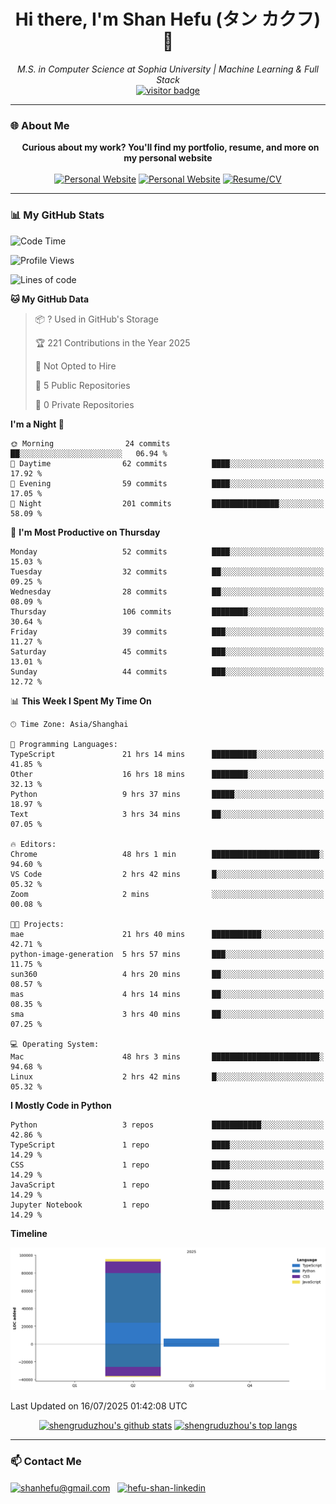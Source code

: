 <h1 align="center">
  Hi there, I'm Shan Hefu (タン カクフ) 👋
</h1>

<p align="center">
  <em>M.S. in Computer Science at Sophia University | Machine Learning & Full Stack </em>
  <br />
  <a href="https://github.com/shengruduzhou">
    <img src="https://visitor-badge.laobi.icu/badge?page_id=shengruduzhou.shengruduzhou&left_text=Visitors" alt="visitor badge"/>
  </a>
</p>

---

### 🌐 About Me

<p align="center">
  <b>Curious about my work? You'll find my portfolio, resume, and more on my personal website</b>
  <br><br>
  <a href="http://shengruduzhou.github.io/" target="blank" rel="noreferrer"><img src="https://img.shields.io/badge/Mypage-222222?style=for-the-badge&logo=githubpages&logoColor=white" alt="Personal Website"/></a>
  <a href="https://shanhefu-portfolio.vercel.app/" target="blank" rel="noreferrer"><img src="https://img.shields.io/badge/Portfolio-28a745?style=for-the-badge&logo=google-chrome&logoColor=white" alt="Personal Website"/></a>
  <a href="https://shengruduzhou.github.io/about%20me/2025/06/05/Introduction.html" target="blank" rel="noreferrer"><img src="https://img.shields.io/badge/Resume-d14836?style=for-the-badge&logo=reactiveresume&logoColor=white" alt="Resume/CV"/></a>
</p>
</p>

---

### 📊 My GitHub Stats

<!--START_SECTION:waka-->
![Code Time](http://img.shields.io/badge/Code%20Time-270%20hrs%2016%20mins-blue)

![Profile Views](http://img.shields.io/badge/Profile%20Views-30-blue)

![Lines of code](https://img.shields.io/badge/From%20Hello%20World%20I%27ve%20Written-101.9%20thousand%20lines%20of%20code-blue)

**🐱 My GitHub Data** 

> 📦 ? Used in GitHub's Storage 
 > 
> 🏆 221 Contributions in the Year 2025
 > 
> 🚫 Not Opted to Hire
 > 
> 📜 5 Public Repositories 
 > 
> 🔑 0 Private Repositories 
 > 
**I'm a Night 🦉** 

```text
🌞 Morning                24 commits          ██░░░░░░░░░░░░░░░░░░░░░░░   06.94 % 
🌆 Daytime                62 commits          ████░░░░░░░░░░░░░░░░░░░░░   17.92 % 
🌃 Evening                59 commits          ████░░░░░░░░░░░░░░░░░░░░░   17.05 % 
🌙 Night                  201 commits         ███████████████░░░░░░░░░░   58.09 % 
```
📅 **I'm Most Productive on Thursday** 

```text
Monday                   52 commits          ████░░░░░░░░░░░░░░░░░░░░░   15.03 % 
Tuesday                  32 commits          ██░░░░░░░░░░░░░░░░░░░░░░░   09.25 % 
Wednesday                28 commits          ██░░░░░░░░░░░░░░░░░░░░░░░   08.09 % 
Thursday                 106 commits         ████████░░░░░░░░░░░░░░░░░   30.64 % 
Friday                   39 commits          ███░░░░░░░░░░░░░░░░░░░░░░   11.27 % 
Saturday                 45 commits          ███░░░░░░░░░░░░░░░░░░░░░░   13.01 % 
Sunday                   44 commits          ███░░░░░░░░░░░░░░░░░░░░░░   12.72 % 
```


📊 **This Week I Spent My Time On** 

```text
🕑︎ Time Zone: Asia/Shanghai

💬 Programming Languages: 
TypeScript               21 hrs 14 mins      ██████████░░░░░░░░░░░░░░░   41.85 % 
Other                    16 hrs 18 mins      ████████░░░░░░░░░░░░░░░░░   32.13 % 
Python                   9 hrs 37 mins       █████░░░░░░░░░░░░░░░░░░░░   18.97 % 
Text                     3 hrs 34 mins       ██░░░░░░░░░░░░░░░░░░░░░░░   07.05 % 

🔥 Editors: 
Chrome                   48 hrs 1 min        ████████████████████████░   94.60 % 
VS Code                  2 hrs 42 mins       █░░░░░░░░░░░░░░░░░░░░░░░░   05.32 % 
Zoom                     2 mins              ░░░░░░░░░░░░░░░░░░░░░░░░░   00.08 % 

🐱‍💻 Projects: 
mae                      21 hrs 40 mins      ███████████░░░░░░░░░░░░░░   42.71 % 
python-image-generation  5 hrs 57 mins       ███░░░░░░░░░░░░░░░░░░░░░░   11.75 % 
sun360                   4 hrs 20 mins       ██░░░░░░░░░░░░░░░░░░░░░░░   08.57 % 
mas                      4 hrs 14 mins       ██░░░░░░░░░░░░░░░░░░░░░░░   08.35 % 
sma                      3 hrs 40 mins       ██░░░░░░░░░░░░░░░░░░░░░░░   07.25 % 

💻 Operating System: 
Mac                      48 hrs 3 mins       ████████████████████████░   94.68 % 
Linux                    2 hrs 42 mins       █░░░░░░░░░░░░░░░░░░░░░░░░   05.32 % 
```

**I Mostly Code in Python** 

```text
Python                   3 repos             ███████████░░░░░░░░░░░░░░   42.86 % 
TypeScript               1 repo              ████░░░░░░░░░░░░░░░░░░░░░   14.29 % 
CSS                      1 repo              ████░░░░░░░░░░░░░░░░░░░░░   14.29 % 
JavaScript               1 repo              ████░░░░░░░░░░░░░░░░░░░░░   14.29 % 
Jupyter Notebook         1 repo              ████░░░░░░░░░░░░░░░░░░░░░   14.29 % 
```



**Timeline**

![Lines of Code chart](https://raw.githubusercontent.com/shengruduzhou/shengruduzhou/main/assets/bar_graph.png)


 Last Updated on 16/07/2025 01:42:08 UTC
<!--END_SECTION:waka-->

<p align="center">
  <a href="https://github.com/shengruduzhou" target="_blank" rel="noreferrer">
    <a href="https://github.com/shengruduzhou" target="blank"><img src="https://github-readme-stats.vercel.app/api?username=shengruduzhou&show_icons=true&locale=en&theme=tokyonight&count_private=true" alt="shengruduzhou's github stats"/></a>
    <a href="https://github.com/shengruduzhou" target="blank"><img src="https://github-readme-stats.vercel.app/api/top-langs/?username=shengruduzhou&layout=compact&locale=en&theme=tokyonight" alt="shengruduzhou's top langs"/></a>
  </a>
</p>

---

### 📫 Contact Me

<p align="left">
  <a href="mailto:shanhefu@gmail.com" target="blank"><img align="center" src="https://img.shields.io/badge/Gmail-D14836?style=for-the-badge&logo=gmail&logoColor=white" alt="shanhefu@gmail.com" /></a>
  <a href="https://linkedin.com/in/hefu-shan-054b24361/" target="blank"><img align="center" src="https://img.shields.io/badge/LinkedIn-0077B5?style=for-the-badge&logo=linkedin&logoColor=white" alt="hefu-shan-linkedin" /></a>
</p>
